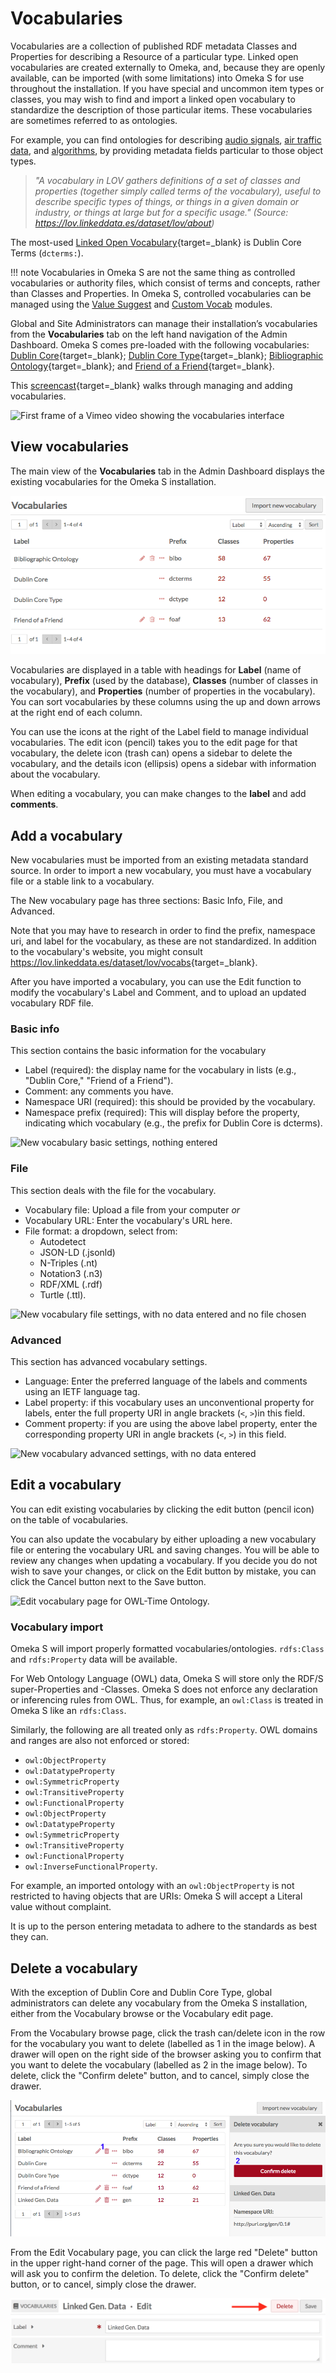 # Vocabularies

Vocabularies are a collection of published RDF metadata Classes and Properties for describing a Resource of a particular type. Linked open vocabularies are created externally to Omeka, and, because they are openly available, can be imported (with some limitations) into Omeka S for use throughout the installation. If you have special and uncommon item types or classes, you may wish to find and import a linked open vocabulary to standardize the description of those particular items. These vocabularies are sometimes referred to as ontologies. 

For example, you can find ontologies for describing [audio signals](https://lov.linkeddata.es/dataset/lov/vocabs/af), [air traffic data](https://lov.linkeddata.es/dataset/lov/vocabs/atd), and [algorithms](https://lov.linkeddata.es/dataset/lov/vocabs/algo), by providing metadata fields particular to those object types. 

> *"A vocabulary in LOV gathers definitions of a set of classes and properties (together simply called terms of the vocabulary), useful to describe specific types of things, or things in a given domain or industry, or things at large but for a specific usage." (Source: <https://lov.linkeddata.es/dataset/lov/about>)*

The most-used [Linked Open Vocabulary](https://lov.linkeddata.es/dataset/lov/about){target=_blank} is Dublin Core Terms (`dcterms:`). 

!!! note
	Vocabularies in Omeka S are not the same thing as controlled vocabularies or authority files, which consist of terms and concepts, rather than Classes and Properties. In Omeka S, controlled vocabularies can be managed using the [Value Suggest](../modules/valuesuggest.md) and [Custom Vocab](../modules/customvocab.md) modules.  

Global and Site Administrators can manage their installation’s vocabularies from the **Vocabularies** tab on the left hand navigation of the Admin Dashboard. Omeka S comes pre-loaded with the following vocabularies: [Dublin Core](http://purl.org/dc/terms/){target=_blank}; [Dublin Core Type](http://purl.org/dc/dcmitype/){target=_blank}; [Bibliographic Ontology](https://bibliontology.com/){target=_blank}; and [Friend of a Friend](http://xmlns.com/foaf/0.1/){target=_blank}. 

This [screencast](https://vimeo.com/449764902){target=_blank} walks through managing and adding vocabularies.

![First frame of a Vimeo video showing the vocabularies interface](contentfiles/VocabsVideo-still.png)

## View vocabularies
The main view of the **Vocabularies** tab in the Admin Dashboard displays the existing vocabularies for the Omeka S installation. 

![Main view of vocabularies, with columns for label, prefix, classes, and properties counts and information](contentfiles/vocabularies.png)

Vocabularies are displayed in a table with headings for **Label** (name of vocabulary), **Prefix** (used by the database), **Classes** (number of classes in the vocabulary), and **Properties** (number of properties in the vocabulary). You can sort vocabularies by these columns using the up and down arrows at the right end of each column. 

You can use the icons at the right of the Label field to manage individual vocabularies. The edit icon (pencil) takes you to the edit page for that vocabulary, the delete icon (trash can) opens a sidebar to delete the vocabulary, and the details icon (ellipsis) opens a sidebar with information about the vocabulary.

When editing a vocabulary, you can make changes to the **label** and add **comments**. 

## Add a vocabulary
New vocabularies must be imported from an existing metadata standard source. In order to import a new vocabulary, you must have a vocabulary file or a stable link to a vocabulary.

The New vocabulary page has three sections: Basic Info, File, and Advanced. 

Note that you may have to research in order to find the prefix, namespace uri, and label for the vocabulary, as these are not standardized. In addition to the vocabulary's website, you might consult <https://lov.linkeddata.es/dataset/lov/vocabs>{target=_blank}.

After you have imported a vocabulary, you can use the Edit function to modify the vocabulary's Label and Comment, and to upload an updated vocabulary RDF file. 

### Basic info
This section contains the basic information for the vocabulary

- Label (required): the display name for the vocabulary in lists (e.g., "Dublin Core," "Friend of a Friend").
- Comment: any comments you have. 
- Namespace URI (required): this should be provided by the vocabulary.
- Namespace prefix (required): This will display before the property, indicating which vocabulary (e.g., the prefix for Dublin Core is dcterms).

![New vocabulary basic settings, nothing entered](contentfiles/vocab_addBasicInfo.png)

### File
This section deals with the file for the vocabulary.

- Vocabulary file: Upload a file from your computer *or*
- Vocabulary URL: Enter the vocabulary's URL here. 
- File format: a dropdown, select from:
	- Autodetect
	- JSON-LD (.jsonld)
	- N-Triples (.nt)
	- Notation3 (.n3)
	- RDF/XML (.rdf)
	- Turtle (.ttl).

![New vocabulary file settings, with no data entered and no file chosen](contentfiles/vocab_addFile.png)

### Advanced

This section has advanced vocabulary settings.

- Language: Enter the preferred language of the labels and comments using an IETF language tag. 
- Label property: if this vocabulary uses an unconventional property for labels, enter the full property URI in angle brackets (`<`, `>`)in this field.
- Comment property: if you are using the above label property, enter the corresponding property URI in angle brackets (`<`, `>`) in this field. 

![New vocabulary advanced settings, with no data entered](contentfiles/vocab_addAdvanced.png)

## Edit a vocabulary
You can edit existing vocabularies by clicking the edit button (pencil icon) on the table of vocabularies.

You can also update the vocabulary by either uploading a new vocabulary file or entering the vocabulary URL and saving changes. You will be able to review any changes when updating a vocabulary.
If you decide you do not wish to save your changes, or click on the Edit button by mistake, you can click the Cancel button next to the Save button.

![Edit vocabulary page for OWL-Time Ontology.](contentfiles/vocab_edit.png)

### Vocabulary import
Omeka S will import properly formatted vocabularies/ontologies. `rdfs:Class` and `rdfs:Property` data will be available. 

For Web Ontology Language (OWL) data, Omeka S will store only the RDF/S super-Properties and -Classes. Omeka S does not enforce any declaration or inferencing rules from OWL. Thus, for example, an `owl:Class` is treated in Omeka S like an `rdfs:Class`.

Similarly, the following are all treated only as `rdfs:Property`. OWL domains and ranges are also not enforced or stored:

* `owl:ObjectProperty`
* `owl:DatatypeProperty`
* `owl:SymmetricProperty`
* `owl:TransitiveProperty`
* `owl:FunctionalProperty`
* `owl:ObjectProperty`
* `owl:DatatypeProperty`
* `owl:SymmetricProperty`
* `owl:TransitiveProperty`
* `owl:FunctionalProperty`
* `owl:InverseFunctionalProperty`.

For example, an imported ontology with an `owl:ObjectProperty` is not restricted to having objects that are URIs: Omeka S will accept a Literal value without complaint.

It is up to the person entering metadata to adhere to the standards as best they can.

## Delete a vocabulary
With the exception of Dublin Core and Dublin Core Type, global administrators can delete any vocabulary from the Omeka S installation, either from the Vocabulary browse or the Vocabulary edit page. 

From the Vocabulary browse page, click the trash can/delete icon in the row for the vocabulary you want to delete (labelled as 1 in the image below). A drawer will open on the right side of the browser asking you to confirm that you want to delete the vocabulary (labelled as 2 in the image below). To delete, click the "Confirm delete" button, and to cancel, simply close the drawer. 

![A view of the vocabularies browse page, with a drawer open on the left asking the user to confirm delete. There is a blue number 1 next to the trash can icon and a blue number 2 just to the left of the red "Confirm delete" button.](contentfiles/vocab-delete1.png)

From the Edit Vocabulary page, you can click the large red "Delete" button in the upper right-hand corner of the page. This will open a drawer which will ask you to confirm the deletion. To delete, click the "Confirm delete" button, or to cancel, simply close the drawer. 

![Edit vocabulary page for "Linked Gen. Data". There is no data in the comments field. A red arrow points to a pale red button labelled "Delete"](contentfiles/vocab-delete2.png)

